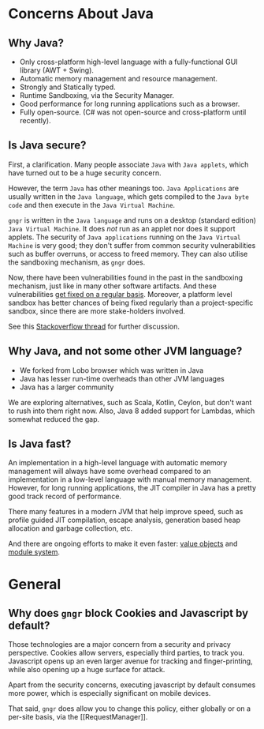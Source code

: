 # Concerns About Java

## Why Java?
* Only cross-platform high-level language with a fully-functional GUI library (AWT + Swing).
* Automatic memory management and resource management.
* Strongly and Statically typed.
* Runtime Sandboxing, via the Security Manager.
* Good performance for long running applications such as a browser.
* Fully open-source. (C# was not open-source and cross-platform until recently).

## Is Java secure?
First, a clarification. Many people associate `Java` with `Java applets`, which have turned out to be a huge security concern.

However, the term `Java` has other meanings too. `Java Applications` are usually written in the `Java language`, which gets compiled to the `Java byte code` and then execute in the `Java Virtual Machine`.

`gngr` is written in the `Java language` and runs on a desktop (standard edition) `Java Virtual Machine`. It does *not* run as an applet nor does it support applets. The security of `Java applications` running on the `Java Virtual Machine` is very good; they don't suffer from common security vulnerabilities such as buffer overruns, or access to freed memory. They can also utilise the sandboxing mechanism, as `gngr` does.

Now, there have been vulnerabilities found in the past in the sandboxing mechanism, just like in many other software artifacts. And these vulnerabilities [get fixed on a regular basis](https://www.cvedetails.com/product/19117/Oracle-JRE.html?vendor_id=93). Moreover, a platform level sandbox has better chances of being fixed regularly than a project-specific sandbox, since there are more stake-holders involved.

See this [Stackoverflow thread](http://security.stackexchange.com/questions/57646/why-do-i-hear-about-so-many-java-insecurities-are-other-languages-more-secure) for further discussion.

## Why Java, and not some other JVM language?
* We forked from Lobo browser which was written in Java
* Java has lesser run-time overheads than other JVM languages
* Java has a larger community

We are exploring alternatives, such as Scala, Kotlin, Ceylon, but don't want to rush into them right now. Also, Java 8 added support for Lambdas, which somewhat reduced the gap.

## Is Java fast?
An implementation in a high-level language with automatic memory management will always have some overhead compared to an implementation in a low-level language with manual memory management. However, for long running applications, the JIT compiler in Java has a pretty good track record of performance.

There many features in a modern JVM that help improve speed, such as profile guided JIT compilation, escape analysis, generation based heap allocation and garbage collection, etc.

And there are ongoing efforts to make it even faster: [value objects](http://openjdk.java.net/jeps/169) and [module system](http://openjdk.java.net/projects/jigsaw/spec/sotms/).

# General

## Why does `gngr` block Cookies and Javascript by default?

Those technologies are a major concern from a security and privacy perspective. Cookies allow servers, especially third parties, to track you. Javascript opens up an even larger avenue for tracking and finger-printing, while also opening up a huge surface for attack.

Apart from the security concerns, executing javascript by default consumes more power, which is especially significant on mobile devices. 

That said, `gngr` does allow you to change this policy, either globally or on a per-site basis, via the [[RequestManager]].

